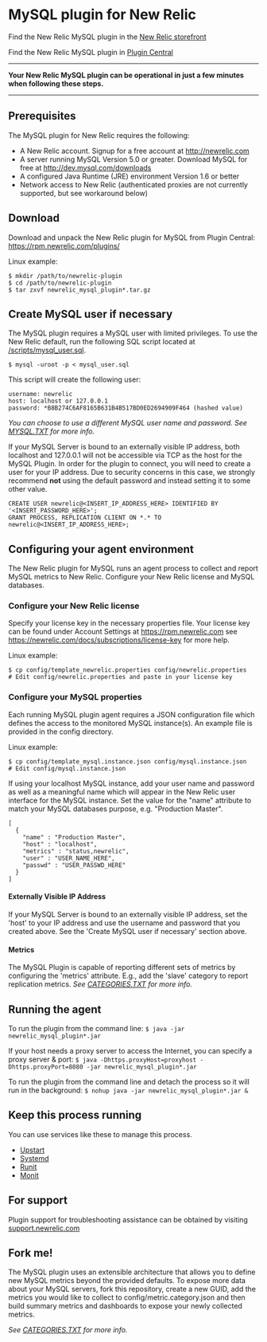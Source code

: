 # MySQL plugin for New Relic
Find the New Relic MySQL plugin in the [New Relic storefront](http://newrelic.com/plugins/new-relic-inc/52)

Find the New Relic MySQL plugin in [Plugin Central](https://rpm.newrelic.com/extensions/com.newrelic.plugins.mysql.instance)

----
**Your New Relic MySQL plugin can be operational in just a few minutes when following these steps.**

----
## Prerequisites
The MySQL plugin for New Relic requires the following:

- A New Relic account. Signup for a free account at http://newrelic.com
- A server running MySQL Version 5.0 or greater. Download MySQL for free at http://dev.mysql.com/downloads
- A configured Java Runtime (JRE) environment Version 1.6 or better
- Network access to New Relic (authenticated proxies are not currently supported, but see workaround below)

## Download
Download and unpack the New Relic plugin for MySQL from Plugin Central: https://rpm.newrelic.com/plugins/

Linux example:

    $ mkdir /path/to/newrelic-plugin
    $ cd /path/to/newrelic-plugin
    $ tar zxvf newrelic_mysql_plugin*.tar.gz
    
## Create MySQL user if necessary
The MySQL plugin requires a MySQL user with limited privileges. To use the New Relic default, run the following SQL script located at [/scripts/mysql_user.sql](https://github.com/newrelic-platform/newrelic_mysql_java_plugin/blob/master/scripts/mysql_user.sql).

`$ mysql -uroot -p < mysql_user.sql`

This script will create the following user:

    username: newrelic
    host: localhost or 127.0.0.1
    password: *B8B274C6AF8165B631B4B517BD0ED2694909F464 (hashed value)

*You can choose to use a different MySQL user name and password. See [MYSQL.TXT](https://github.com/newrelic-platform/newrelic_mysql_java_plugin/blob/master/MYSQL.TXT) for more info.*

If your MySQL Server is bound to an externally visible IP address, both localhost and 127.0.0.1 will not be accessible via TCP as the host for the MySQL Plugin. In order for the plugin to connect, you will need to create a user for your IP address. Due to security concerns in this case, we strongly recommend **not** using the default password and instead setting it to some other value.

    CREATE USER newrelic@<INSERT_IP_ADDRESS_HERE> IDENTIFIED BY '<INSERT_PASSWORD_HERE>';
    GRANT PROCESS, REPLICATION CLIENT ON *.* TO newrelic@<INSERT_IP_ADDRESS_HERE>;

## Configuring your agent environment
The New Relic plugin for MySQL runs an agent process to collect and report MySQL metrics to New Relic. Configure your New Relic license and MySQL databases.

### Configure your New Relic license
Specify your license key in the necessary properties file.
Your license key can be found under Account Settings at https://rpm.newrelic.com see https://newrelic.com/docs/subscriptions/license-key for more help.

Linux example:

    $ cp config/template_newrelic.properties config/newrelic.properties
    # Edit config/newrelic.properties and paste in your license key

### Configure your MySQL properties
Each running MySQL plugin agent requires a JSON configuration file which defines the access to the monitored MySQL instance(s). An example file is provided in the config directory.

Linux example:

    $ cp config/template_mysql.instance.json config/mysql.instance.json
    # Edit config/mysql.instance.json

If using your localhost MySQL instance, add your user name and password as well as a meaningful name which will appear in the New Relic user interface for the MySQL instance. Set the value for the "name" attribute to match your MySQL databases purpose, e.g. "Production Master". 

    [
      {
        "name" : "Production Master",
        "host" : "localhost",
        "metrics" : "status,newrelic",
        "user" : "USER_NAME_HERE",
        "passwd" : "USER_PASSWD_HERE"
      }
    ]

#### Externally Visible IP Address

If your MySQL Server is bound to an externally visible IP address, set the 'host' to your IP address and use the username and password that you created above. See the 'Create MySQL user if necessary' section above.

#### Metrics

The MySQL Plugin is capable of reporting different sets of metrics by configuring the 'metrics' attribute. E.g., add the 'slave' category to report replication metrics. 
*See [CATEGORIES.TXT](https://github.com/newrelic-platform/newrelic_mysql_java_plugin/blob/master/CATEGORIES.TXT) for more info.*

## Running the agent
To run the plugin from the command line: 
`$ java -jar newrelic_mysql_plugin*.jar`

If your host needs a proxy server to access the Internet, you can specify a proxy server & port: 
`$ java -Dhttps.proxyHost=proxyhost -Dhttps.proxyPort=8080 -jar newrelic_mysql_plugin*.jar`

To run the plugin from the command line and detach the process so it will run in the background:
`$ nohup java -jar newrelic_mysql_plugin*.jar &`

## Keep this process running
You can use services like these to manage this process.

- [Upstart](http://upstart.ubuntu.com/)
- [Systemd](http://www.freedesktop.org/wiki/Software/systemd/)
- [Runit](http://smarden.org/runit/)
- [Monit](http://mmonit.com/monit/)

## For support
Plugin support for troubleshooting assistance can be obtained by visiting [support.newrelic.com](https://support.newrelic.com)

## Fork me!
The MySQL plugin uses an extensible architecture that allows you to define new MySQL metrics beyond the provided defaults. To expose more data about your MySQL servers, fork this repository, create a new GUID, add the metrics you would like to collect to config/metric.category.json and then build summary metrics and dashboards to expose your newly collected metrics.

*See [CATEGORIES.TXT](https://github.com/newrelic-platform/newrelic_mysql_java_plugin/blob/master/CATEGORIES.TXT) for more info.*